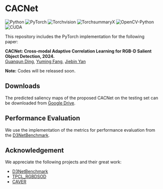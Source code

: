 # CACNet

![Python](https://img.shields.io/static/v1?label=python&message=3.8&color=blue)
![PyTorch](https://img.shields.io/static/v1?label=pytorch&message=1.12.1&color=orange)
![Torchvision](https://img.shields.io/static/v1?label=torchvision&message=0.11.1&color=yellow)
![TorchsummaryX](https://img.shields.io/static/v1?label=torchsummaryX&message=1.3.0&color=green)
![OpenCV-Python](https://img.shields.io/static/v1?label=opencv-python&message=3.4.15.55&color=red)
![CUDA](https://img.shields.io/static/v1?label=cuda&message=11.3&color=purple)

This repository includes the PyTorch implementation for the following paper:

**CACNet: Cross-modal Adaptive Correlation Learning for RGB-D Salient Object Detection, 2024.**<br/>
<a href="https://github.com/gqding" target="_blank">Guanqun Ding</a>, <a href="https://scholar.google.com.sg/citations?user=_Tu-eHkAAAAJ&hl=en" target="_blank">Yuming Fang</a>, <a href="https://scholar.google.com/citations?user=jNpPMCIAAAAJ" target="_blank">Jiebin Yan</a>

**Note:** Codes will be released soon.

## Downloads
The predicted saliency maps of the proposed CACNet on the testing set can be downloaded from [Google Drive](https://drive.google.com/drive/folders/19dw6B5fXgmStHrsFzz3-F6013wvHwSZ_?usp=sharing).

## Performance Evaluation
We use the implementation of the metrics for performance evaluation from the [D3NetBenchmark](https://github.com/DengPingFan/D3NetBenchmark).

## Acknowledgement
We appreciate the following projects and their great work:
- [D3NetBenchmark](https://github.com/DengPingFan/D3NetBenchmark)
- [TPCL_RGBDSOD](https://github.com/TomorrowJW/TPCL_RGBDSOD)
- [CAVER](https://github.com/lartpang/caver)

